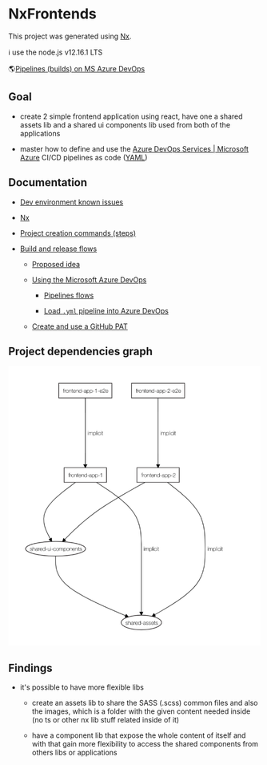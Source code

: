 # NxFrontends

This project was generated using [Nx](https://nx.dev).

ℹ️ use the node.js v12.16.1 LTS

🌎[Pipelines (builds) on MS Azure DevOps](https://dev.azure.com/ErkoBrideeAzure/nx-frontends/_build)

## Goal

- create 2 simple frontend application using react, have one a shared assets lib and a shared ui components lib used from both of the applications

- master how to define and use the [Azure DevOps Services | Microsoft Azure](https://dev.azure.com/) CI/CD pipelines as code ([YAML](https://yaml.org/))

## Documentation

- [Dev environment known issues](docs/dev-env-known-issues.md)

- [Nx](docs/nx.md)

- [Project creation commands (steps)](docs/project-creation-commands.md)

- [Build and release flows](docs/build-release-flow/README.md)

  - [Proposed idea](docs/build-release-flow/proposed-idea.md)

  - [Using the Microsoft Azure DevOps](docs/build-release-flow/azure-devops.md)

    - [Pipelines flows](docs/build-release-flow/azure-devops_pipelines-flows.md)

    - [Load `.yml` pipeline into Azure DevOps](docs/build-release-flow/azure-devops_load-yml-pipeline.md)

  - [Create and use a GitHub PAT](docs/build-release-flow/github-pat.md)

## Project dependencies graph

![nx dep-graph](docs/assets/nx_dep-graphs.png)

## Findings

- it's possible to have more flexible libs

  - create an assets lib to share the SASS (.scss) common files and also the images, which is a folder with the given content needed inside (no ts or other nx lib stuff related inside of it)

  - have a component lib that expose the whole content of itself and with that gain more flexibility to access the shared components from others libs or applications
